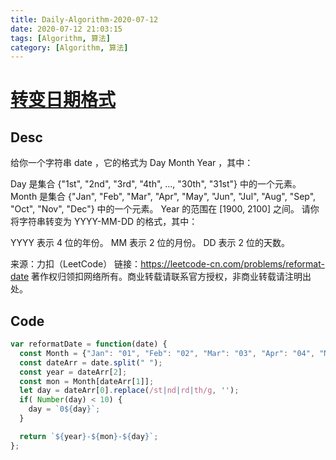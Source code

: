 ```yaml
---
title: Daily-Algorithm-2020-07-12
date: 2020-07-12 21:03:15
tags: [Algorithm, 算法]
category: [Algorithm, 算法]
---
```


# [转变日期格式](https://leetcode-cn.com/problems/reformat-date/)

## Desc

给你一个字符串 date ，它的格式为 Day Month Year ，其中：

Day 是集合 {"1st", "2nd", "3rd", "4th", ..., "30th", "31st"} 中的一个元素。
Month 是集合 {"Jan", "Feb", "Mar", "Apr", "May", "Jun", "Jul", "Aug", "Sep", "Oct", "Nov", "Dec"} 中的一个元素。
Year 的范围在 [1900, 2100] 之间。
请你将字符串转变为 YYYY-MM-DD 的格式，其中：

YYYY 表示 4 位的年份。
MM 表示 2 位的月份。
DD 表示 2 位的天数。

来源：力扣（LeetCode）
链接：https://leetcode-cn.com/problems/reformat-date
著作权归领扣网络所有。商业转载请联系官方授权，非商业转载请注明出处。



## Code

```js
var reformatDate = function(date) {
  const Month = {"Jan": "01", "Feb": "02", "Mar": "03", "Apr": "04", "May": "05", "Jun": "06", "Jul": "07", "Aug": "08", "Sep": "09", "Oct": "10", "Nov": "11", "Dec": "12"};
  const dateArr = date.split(" ");
  const year = dateArr[2];
  const mon = Month[dateArr[1]];
  let day = dateArr[0].replace(/st|nd|rd|th/g, '');
  if( Number(day) < 10) {
    day = `0${day}`;
  }

  return `${year}-${mon}-${day}`;
};
```

